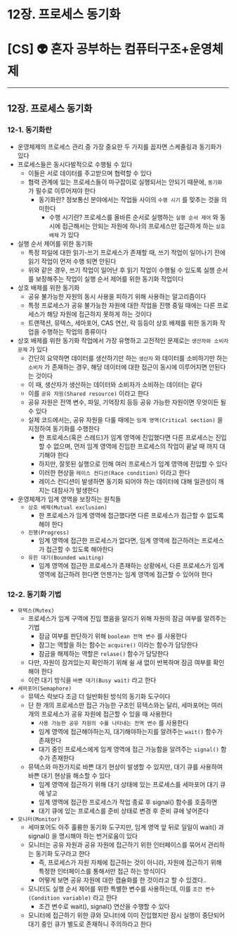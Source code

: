 # 12장. 프로세스 동기화

# [CS] 👽 혼자 공부하는 컴퓨터구조+운영체제

---

## 12장. 프로세스 동기화

### 12-1. 동기화란

- 운영체제의 프로세스 관리 중 가장 중요한 두 가지를 꼽자면 스케줄링과 동기화가 있다
- 프로세스들은 동시다발적으로 수행될 수 있다
  - 이들은 서로 데이터를 주고받으며 협력할 수 있다
  - 협력 관계에 있는 프로세스들이 마구잡이로 실행되서는 안되기 때문에, `동기화` 가 필수로 이루어져야 한다
    - 동기화란? 정보통신 분야에서는 작업들 사이의 `수행 시기` 를 맞추는 것을 의미한다
      - 수행 시기란? 프로세스를 올바른 순서로 실행하는 `실행 순서 제어` 와 동시에 접근해서는 안되는 자원에 하나의 프로세스만 접근하게 하는 `상호 배제` 가 있다
- 실행 순서 제어를 위한 동기화
  - 특정 파일에 대한 읽기-쓰기 프로세스가 존재할 때, 쓰기 작업이 일어나기 전에 읽기 작업이 먼저 수행 되면 안된다
  - 위와 같은 경우, 쓰기 작업이 일어난 후 읽기 작업이 수행될 수 있도록 실행 순서를 보장해주는 작업이 실행 순서 제어를 위한 동기화 작업이다
- 상호 배제를 위한 동기화
  - 공유 불가능한 자원의 동시 사용을 피하기 위해 사용하는 알고리즘이다
  - 특정 프로세스가 공유 불가능한 자원에 대한 작업을 진행 중일 때에는 다른 프로세스가 해당 자원에 접근하지 못하게 하는 것이다
  - 트랜잭션, 뮤텍스, 세마포어, CAS 연산, 락 등등이 상호 배제를 위한 동기화 작업을 수행하는 작업의 종류이다
- 상호 배제를 위한 동기화 작업에서 가장 유명하고 고전적인 문제로는 `생산자와 소비자 문제` 가 있다
  - 간단히 요약하면 데이터를 생산하기만 하는 `생산자` 와 데이터를 소비하기만 하는 `소비자` 가 존재하는 경우, 해당 데이터에 대한 접근이 동시에 이루어지면 안된다는 것이다
  - 이 때, 생산자가 생산하는 데이터와 소비자가 소비하는 데이터는 같다
  - 이를 `공유 자원(Shared resource)` 이라고 한다
  - 공유 자원은 전역 변수, 파일, 기억장치 등등 공유 가능한 자원이면 무엇이든 될 수 있다
  - 실제 코드에서는, 공유 자원을 다룰 때에는 `임계 영역(Critical section)` 을 지정하여 동기화를 수행한다
    - 한 프로세스(혹은 스레드)가 임계 영역에 진입했다면 다른 프로세스는 진입할 수 없으며, 먼저 임계 영역에 진입한 프로세스의 작업이 끝날 때 까지 대기해야 한다
    - 하지만, 잘못된 실행으로 인해 여러 프로세스가 임계 영역에 진입할 수 있다
    - 이러한 현상을 `레이스 컨디션(Race condition)` 이라고 한다
    - 레이스 컨디션이 발생하면 동기화 되어야 하는 데이터에 대해 일관성이 깨지는 대참사가 발생한다
- 운영체제가 임계 영역을 보장하는 원칙들
  - `상호 배제(Mutual exclusion)`
    - 한 프로세스가 임계 영역에 접근했다면 다른 프로세스가 접근할 수 없도록 해야 한다
  - `진행(Progress)`
    - 임계 영역에 접근한 프로세스가 없다면, 임계 영역에 접근하려는 프로세스가 접근할 수 있도록 해야한다
  - `유한 대기(Bounded waiting)`
    - 임계 영역에 접근한 프로세스가 존재하는 상황에서, 다른 프로세스가 임계 영역에 접근하려 한다면 언젠가는 임계 영역에 접근할 수 있어야 한다

### 12-2. 동기화 기법

- `뮤텍스(Mutex)`
  - 프로세스가 임계 구역에 진입 했음을 알리기 위해 자원의 잠금 여부를 알려주는 기법
    - 잠금 여부를 판단하기 위해 `boolean 전역 변수` 를 사용한다
    - 잠그는 역할을 하는 함수는 `acquire()` 이라는 함수가 담당한다
    - 잠금을 해제하는 역할은 `relase()` 함수가 담당한다
  - 다만, 자원이 잠겨있는지 확인하기 위해 쉴 새 없이 반복하며 잠금 여부를 확인해야 한다
  - 이런 대기 방식을 `바쁜 대기(Busy wait)` 라고 한다
- `세마포어(Semaphore)`
  - 뮤텍스 락보다 조금 더 일반화된 방식의 동기화 도구이다
  - 단 한 개의 프로세스만 접근 가능한 구조인 뮤텍스와는 달리, 세마포어는 여러 개의 프로세스가 공유 자원에 접근할 수 있을 때 사용한다
    - `사용 가능한 공유 자원의 수를 나타내는 전역 변수` 를 사용한다
    - 임계 영역에 접근해야하는지, 대기해야하는지를 알려주는 `wait()` 함수가 존재한다
    - 대기 중인 프로세스에게 임계 영역에 접근 가능함을 알려주는 `signal()` 함수가 존재한다
  - 뮤텍스와 마찬가지로 바쁜 대기 현상이 발생할 수 있지만, 대기 큐를 사용하여 바쁜 대기 현상을 해소할 수 있다
    - 임계 영역에 접근하기 위해 대기 상태에 있는 프로세스를 세마포어 대기 큐에 넣고
    - 임계 영역에 접근한 프로세스가 작업 종료 후 signal() 함수를 호출하면
    - 대기 큐에 있는 프로세스를 준비 상태로 변경 후 준비 큐에 넣어준다
- `모니터(Monitor)`
  - 세마포어도 아주 훌륭한 동기화 도구지만, 임계 영역 앞 뒤로 일일이 wait() 과 signal() 을 명시해야 하는 번거로움이 있다
  - 모니터는 공유 자원과 공유 자원에 접근하기 위한 인터페이스를 묶어서 관리하는 동기화 도구라고 한다
    - 즉, 프로세스가 자원 자체에 접근하는 것이 아니라, 자원에 접근하기 위해 특정한 인터페이스를 통해서만 접근 하는 방식이다
    - 어떻게 보면 공유 자원에 대한 캡슐화를 한 것이라고 할 수 있겠다..
  - 모니터도 실행 순서 제어를 위한 특별한 변수를 사용하는데, 이를 `조건 변수(Condition variable)` 라고 한다
    - 조건 변수로 wait(), signal() 연산을 수행할 수 있다
  - 모니터에 접근하기 위한 큐와 모니터에 이미 진입했지만 잠시 실행이 중단되어 대기 중인 큐가 별도로 존재하니 주의하라고 한다
